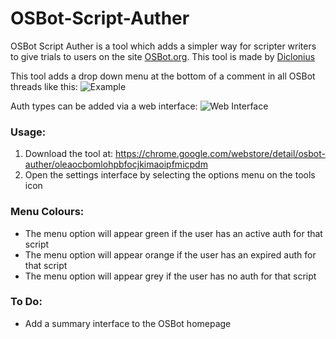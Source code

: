 # OSBot-Script-Auther
OSBot Script Auther is a tool which adds a simpler way for scripter writers to give trials to users on the site [OSBot.org](https://OSBot.org).
This tool is made by [Diclonius](https://osbot.org/forum/profile/655-diclonius/)

This tool adds a drop down menu at the bottom of a comment in all OSBot threads like this:
![Example](http://i.imgur.com/39JzCEk.png "Example")

Auth types can be added via a web interface:
![Web Interface](http://i.imgur.com/kFe0Vym.png "Web Interface")

### Usage:
1. Download the tool at: https://chrome.google.com/webstore/detail/osbot-auther/oleaocbomlohpbfocjkimaoipfmicpdm
2. Open the settings interface by selecting the options menu on the tools icon

### Menu Colours:
* The menu option will appear green if the user has an active auth for that script
* The menu option will appear orange if the user has an expired auth for that script
* The menu option will appear grey if the user has no auth for that script

### To Do:
* Add a summary interface to the OSBot homepage
